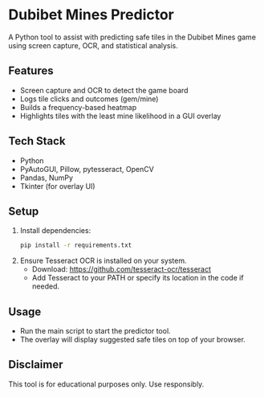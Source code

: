 # Dubibet Mines Predictor

A Python tool to assist with predicting safe tiles in the Dubibet Mines game using screen capture, OCR, and statistical analysis.

## Features
- Screen capture and OCR to detect the game board
- Logs tile clicks and outcomes (gem/mine)
- Builds a frequency-based heatmap
- Highlights tiles with the least mine likelihood in a GUI overlay

## Tech Stack
- Python
- PyAutoGUI, Pillow, pytesseract, OpenCV
- Pandas, NumPy
- Tkinter (for overlay UI)

## Setup
1. Install dependencies:
   ```bash
   pip install -r requirements.txt
   ```
2. Ensure Tesseract OCR is installed on your system.
   - Download: https://github.com/tesseract-ocr/tesseract
   - Add Tesseract to your PATH or specify its location in the code if needed.

## Usage
- Run the main script to start the predictor tool.
- The overlay will display suggested safe tiles on top of your browser.

## Disclaimer
This tool is for educational purposes only. Use responsibly.

